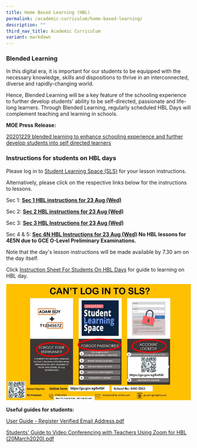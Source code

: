 ```yaml
---
title: Home Based Learning (HBL)
permalink: /academic-curriculum/home-based-learning/
description: ""
third_nav_title: Academic Curriculum
variant: markdown
---
```

### Blended Learning

In this digital era, it is important for our students to be equipped with the necessary knowledge, skills and dispositions to thrive in an interconnected, diverse and rapidly-changing world.

Hence, Blended Learning will be a key feature of the schooling experience to further develop students' ability to be self-directed, passionate and life-long learners. Through Blended Learning, regularly scheduled HBL Days will complement teaching and learning in schools. 

**MOE Press Release:**

[20201229 blended learning to enhance schooling experience and further develop students into self directed learners](https://www.moe.gov.sg/news/press-releases/20201229-blended-learning-to-enhance-schooling-experience-and-further-develop-students-into-self-directed-learners)

### Instructions for students on HBL days

Please log in to [Student Learning Space (SLS)](https://vle.learning.moe.edu.sg/login) for your lesson instructions.

Alternatively, please click on the respective links below for the instructions to lessons.

Sec 1:  **[Sec 1 HBL instructions for 23 Aug (Wed)](https://docs.google.com/spreadsheets/d/1aswHbneGTXfMOq-t1X4LVwf3r51J5ivBUyppBlIOlOo/pubhtml?gid=584995644&amp;single=true)**

Sec 2:  **[Sec 2 HBL instructions for 23 Aug (Wed)](https://docs.google.com/spreadsheets/d/1QvzgDt2JGA8nzpU7uObcC9LtVDyUhS8dQ2_rEAU5Qs4/pubhtml?gid=843063322&amp;single=true)**


Sec 3: 
**[Sec 3 HBL Instructions for 23 Aug (Wed)](https://docs.google.com/spreadsheets/d/1ysFiuwCBa7ZqpW_OVlfZbVC_VLqsZwcIqMHwixnssr0/pubhtml?gid=937457508&amp;single=true)**

Sec 4 &amp; 5: 
**[Sec 4N HBL Instructions for 23 Aug (Wed)](https://docs.google.com/spreadsheets/d/1GTUCVS55yzg0bid-aCUbdS0ZcdLR-un8L47iM7N5uO8/pubhtml?gid=2024949586&amp;single=true)**
**No HBL lessons for 4E5N due to GCE O-Level Preliminary Examinations.**

Note that the day's lesson instructions will be made available by 7.30 am on the day itself.

Click [Instruction Sheet For Students On HBL Days](/files/Instruction%20Sheet%20for%20Students_BV.pdf) for guide to learning on HBL day.

![Student Learning Space support](/images/SLS%20suppt.jpg)

**Useful guides for students:**

[User Guide - Register Verified Email Address.pdf](/files/User%20Guide%20-%20Register%20Verified%20Email%20Address.pdf) <br>

[Students' Guide to Video Conferencing with Teachers Using Zoom for HBL (20March2020).pdf](/files/Students'%20Guide%20to%20Video%20Conferencing%20with%20Teachers%20Using%20Zoom%20for%20HBL%20(20March2020).pdf)